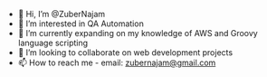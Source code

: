 - 👋 Hi, I’m @ZuberNajam
- 👀 I’m interested in QA Automation
- 🌱 I’m currently expanding on my knowledge of AWS and Groovy language scripting
- 💞️ I’m looking to collaborate on web development projects
- 📫 How to reach me - email: zubernajam@gmail.com

<!---
ZuberNajam/ZuberNajam is a ✨ special ✨ repository because its `README.md` (this file) appears on your GitHub profile.
You can click the Preview link to take a look at your changes.
--->
